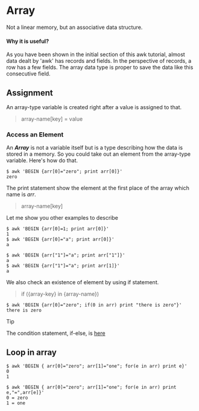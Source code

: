 # Array
Not a linear memory, but an associative data structure.

#### Why it is useful?
As you have been shown in the initial section of this awk tutorial, almost data dealt by 'awk' has records and fields. In the perspective of records, a row has a few fields. The array data type is proper to save the data like this consecutive field.

## Assignment
An array-type variable is created right after a value is assigned to that. 

> array-name[key] = value


### Access an Element
An ***Array*** is not a variable itself but is a type describing how the data is stored in a memory. So you could take out an element from the array-type variable. Here's how do that.

```shell
$ awk 'BEGIN {arr[0]="zero"; print arr[0]}'
zero
```
The print statement show the element at the first place of the array which name is *arr*.
> array-name[key]

Let me show you other examples to describe 
```shell
$ awk 'BEGIN {arr[0]=1; print arr[0]}'
1
$ awk 'BEGIN {arr[0]="a"; print arr[0]}'
a

$ awk 'BEGIN {arr["1"]="a"; print arr["1"]}'
a
$ awk 'BEGIN {arr["1"]="a"; print arr[1]}'
a
```

We also check an existence of element by using if statement.
> if ({array-key} in {array-name})

```shell
$ awk 'BEGIN {arr[0]="zero"; if(0 in arr) print "there is zero"}'
there is zero
```

> [!TIP]
> The condition statement, if-else, is [here](../control/README.md)

## Loop in array
```shell
$ awk 'BEGIN { arr[0]="zero"; arr[1]="one"; for(e in arr) print e}'
0
1

$ awk 'BEGIN { arr[0]="zero"; arr[1]="one"; for(e in arr) print e,"=",arr[e]}'
0 = zero
1 = one
```